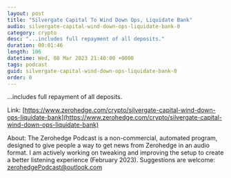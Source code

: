 ```yaml
---
layout: post
title: "Silvergate Capital To Wind Down Ops, Liquidate Bank"
audio: silvergate-capital-wind-down-ops-liquidate-bank-0
category: crypto
desc: "...includes full repayment of all deposits."
duration: 00:01:46
length: 106
datetime: Wed, 08 Mar 2023 21:40:00 +0000
tags: podcast
guid: silvergate-capital-wind-down-ops-liquidate-bank-0
order: 0
---
```

...includes full repayment of all deposits.

Link: [https://www.zerohedge.com/crypto/silvergate-capital-wind-down-ops-liquidate-bank](https://www.zerohedge.com/crypto/silvergate-capital-wind-down-ops-liquidate-bank)

About: The Zerohedge Podcast is a non-commercial, automated program, designed to give people a way to get news from Zerohedge in an audio format.  I am actively working on tweaking and improving the setup to create a better listening experience (February 2023).  Suggestions are welcome: [zerohedgePodcast@outlook.com](mailto:zerohedgePodcast@outlook.com)